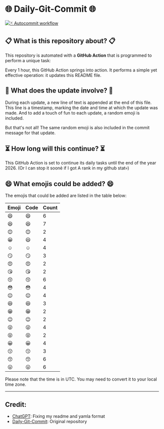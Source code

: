 # 🌐 Daily-Git-Commit 🌐

[![🃏 Autocommit workflow](https://github.com/kleqing/git-auto-commit/actions/workflows/main.yaml/badge.svg?event=check_run)](https://github.com/kleqing/git-auto-commit/actions/workflows/main.yaml)

## 📋 What is this repository about? 📋

This repository is automated with a **GitHub Action** that is programmed to perform a unique task:

Every 1 hour, this GitHub Action springs into action. It performs a simple yet effective operation: it updates this README file.

## 🔄 What does the update involve? 🔄

During each update, a new line of text is appended at the end of this file. This line is a timestamp, marking the date and time at which the update was made. And to add a touch of fun to each update, a random emoji is included.

But that's not all! The same random emoji is also included in the commit message for that update.

## ⏳ How long will this continue? ⏳

This GitHub Action is set to continue its daily tasks until the end of the year 2026. (Or I can stop it soonẻ if I got A rank in my github stat💀)

## 😄 What emojis could be added? 😄

The emojis that could be added are listed in the table below:

| Emoji | Code | Count |
| --- | --- | --- |
| 😄 | :smile: | 6 |
| 😆 | :laughing: | 7 |
| 😊 | :blush: | 2 |
| 😀 | :smiley: | 4 |
| ☺️ | :relaxed: | 4 |
| 😏 | :smirk: | 3 |
| 😍 | :heart_eyes: | 2 |
| 😘 | :kissing_heart: | 2 |
| 😚 | :kissing_closed_eyes: | 6 |
| 😳 | :flushed: | 4 |
| 😌 | :relieved: | 4 |
| 😆 | :satisfied: | 3 |
| 😁 | :grin: | 2 |
| 😉 | :wink: | 2 |
| 😜 | :stuck_out_tongue_winking_eye: | 4 |
| 😝 | :stuck_out_tongue_closed_eyes: | 2 |
| 😀 | :grinning: | 4 |
| 😗 | :kissing: | 3 |
| 😙 | :kissing_smiling_eyes: | 6 |
| 😛 | :stuck_out_tongue: | 6 |

Please note that the time is in UTC. You may need to convert it to your local time zone.

---

## Credit:

- [ChatGPT](chatgpt.com): Fixing my readme and yamla format
- [Daily-Git-Commit](https://github.com/diegomarty/daily-git-commit): Original repository

